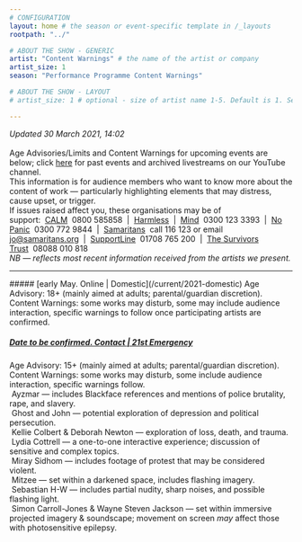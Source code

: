 ```yaml
---
# CONFIGURATION
layout: home # the season or event-specific template in /_layouts
rootpath: "../"

# ABOUT THE SHOW - GENERIC
artist: "Content Warnings" # the name of the artist or company
artist_size: 1
season: "Performance Programme Content Warnings"

# ABOUT THE SHOW - LAYOUT
# artist_size: 1 # optional - size of artist name 1-5. Default is 1. Set longer names to lower values

---
```

*Updated 30 March 2021, 14:02*<br><br>Age Advisories/Limits and Content Warnings for upcoming events are below; click [here](/archive/warnings) for past events and archived livestreams on our YouTube channel.<br>This information is for audience members who want to know more about the content of work — particularly highlighting elements that may distress, cause upset, or trigger.<br>If issues raised affect you, these organisations may be of support:&nbsp;&nbsp;<a href="http://thecalmzone.net" target="_blank">CALM</a>&nbsp;&nbsp;0800 585858&nbsp;&nbsp;|&nbsp;&nbsp;<a href="http://harmless.org.uk" target="_blank">Harmless</a>&nbsp;&nbsp;|&nbsp;&nbsp;<a href="http://mind.org.uk" target="_blank">Mind</a>&nbsp;&nbsp;0300 123 3393&nbsp;&nbsp;|&nbsp;&nbsp;<a href="http://nopanic.org.uk" target="_blank">No Panic</a>&nbsp;&nbsp;0300 772 9844&nbsp;&nbsp;|&nbsp;&nbsp;<a href="http://samaritans.org" target="_blank">Samaritans</a>&nbsp;&nbsp;call 116 123 or email jo@samaritans.org&nbsp;&nbsp;|&nbsp;&nbsp;<a href="http://supportline.org.uk" target="_blank">SupportLine</a>&nbsp;&nbsp;01708 765 200&nbsp;&nbsp;|&nbsp;&nbsp;<a href="http://thesurvivorstrust.org" target="_blank">The Survivors Trust</a>&nbsp;&nbsp;08088 010 818<br>*NB — reflects most recent information received from the artists we present.*         
<hr>         
##### [early May. Online | Domestic](/current/2021-domestic)        
Age Advisory: 18+ (mainly aimed at adults; parental/guardian discretion).<br>Content Warnings: some works may disturb, some may include audience interaction, specific warnings to  follow once participating artists are confirmed.        
        
##### [Date to be confirmed. Contact | 21st Emergency](/current/2021-emergency)        
Age Advisory: 15+ (mainly aimed at adults; parental/guardian discretion).<br>Content Warnings: some works may disturb, some include audience interaction, specific warnings follow.<br>&nbsp;Ayzmar — includes Blackface references and mentions of police brutality, rape, and slavery.<br>&nbsp;Ghost and John — potential exploration of depression and political persecution.<br>&nbsp;Kellie Colbert & Deborah Newton — exploration of loss, death, and trauma.<br>&nbsp;Lydia Cottrell — a one-to-one interactive experience; discussion of sensitive and complex topics.<br>&nbsp;Miray Sidhom — includes footage of protest that may be considered violent.<br>&nbsp;Mitzee — set within a darkened space, includes flashing imagery.<br>&nbsp;Sebastian H-W — includes partial nudity, sharp noises, and possible flashing light.<br>&nbsp;Simon Carroll-Jones & Wayne Steven Jackson — set within immersive projected imagery & soundscape; movement on screen *may* affect those with photosensitive epilepsy.
